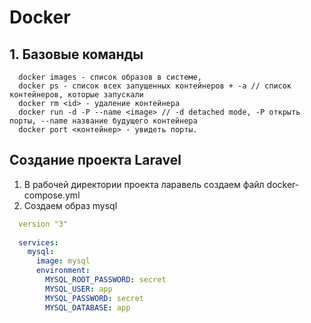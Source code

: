 # Docker 
## 1. Базовые команды 
```
  docker images - список образов в системе,
  docker ps - список всех запущенных контейнеров + -a // список контейнеров, которые запускали
  docker rm <id> - удаление контейнера
  docker run -d -P --name <image> // -d detached mode, -P открыть порты, --name название будущего контейнера
  docker port <контейнер> - увидеть порты. 
```

## Создание проекта Laravel
1. В рабочей директории проекта ларавель cоздаем файл docker-compose.yml
2. Создаем образ mysql
```yml
  version "3"
  
  services:
    mysql:
      image: mysql
      environment:
        MYSQL_ROOT_PASSWORD: secret
        MYSQL_USER: app
        MYSQL_PASSWORD: secret
        MYSQL_DATABASE: app    
```


